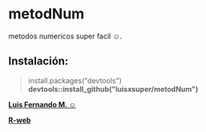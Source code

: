 metodNum
===========

metodos numericos super facil ☺.

## Instalación:

>install.packages("devtools")<br/>
**devtools::install_github("luisxsuper/metodNum")** <br>

[**Luis Fernando M. ☺**](mailto:luisxmaron@gmail.com)

[**R-web**](https://luisxsuper.github.io/)


